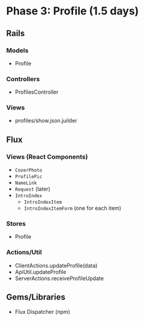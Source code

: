 # Phase 3: Profile (1.5 days)

## Rails
### Models
* Profile

### Controllers
* ProfilesController

### Views
* profiles/show.json.juilder

## Flux
### Views (React Components)
* `CoverPhoto`
* `ProfilePic`
* `NameLink`
* `Request` (later)
* `IntroIndex`
  * `IntroIndexItem`
  * `IntroIndexItemForm` (one for each item)

### Stores
* Profile

### Actions/Util
* ClientActions.updateProfile(data)
* ApiUtil.updateProfile
* ServerActions.receiveProfileUpdate

## Gems/Libraries
* Flux Dispatcher (npm)
